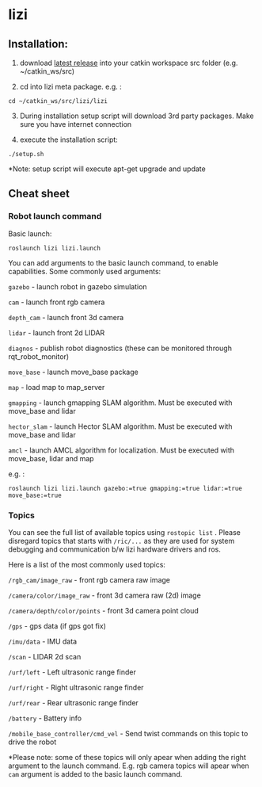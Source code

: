 # lizi

## Installation:

1. download [latest release](https://github.com/robotican/lizi/releases) into your catkin workspace src folder (e.g. ~/catkin_ws/src) 

2. cd into lizi meta package. e.g. : 
```
cd ~/catkin_ws/src/lizi/lizi
```

3. During installation setup script will download 3rd party packages. Make sure you have internet connection


3. execute the installation script:
```
./setup.sh
```
*Note: setup script will execute apt-get upgrade and update

## Cheat sheet

### Robot launch command

Basic launch:
```
roslaunch lizi lizi.launch
```

You can add arguments to the basic launch command, to enable capabilities. Some commonly used arguments:

```gazebo``` - launch robot in gazebo simulation

```cam``` - launch front rgb camera

```depth_cam``` - launch front 3d camera

```lidar``` - launch front 2d LIDAR

```diagnos``` - publish robot diagnostics (these can be monitored through rqt_robot_monitor)

```move_base``` - launch move_base package

```map``` - load map to map_server

```gmapping``` - launch gmapping SLAM algorithm. Must be executed with move_base and lidar

```hector_slam``` - launch Hector SLAM algorithm. Must be executed with move_base and lidar

```amcl``` - launch AMCL algorithm for localization. Must be executed with move_base, lidar and map


e.g. :
```
roslaunch lizi lizi.launch gazebo:=true gmapping:=true lidar:=true move_base:=true
```

### Topics

You can see the full list of available topics using ```rostopic list``` .
Please disregard topics that starts with ```/ric/...``` as they are used for system debugging and communication b/w lizi hardware drivers and ros.

Here is a list of the most commonly used topics:

```/rgb_cam/image_raw``` - front rgb camera raw image

```/camera/color/image_raw``` - front 3d camera raw (2d) image

```/camera/depth/color/points``` - front 3d camera point cloud

```/gps``` - gps data (if gps got fix)

```/imu/data``` - IMU data

```/scan``` - LIDAR 2d scan

```/urf/left``` - Left ultrasonic range finder

```/urf/right``` - Right ultrasonic range finder

```/urf/rear``` - Rear ultrasonic range finder

```/battery``` - Battery info

```/mobile_base_controller/cmd_vel``` - Send twist commands on this topic to drive the robot


*Please note: some of these topics will only apear when adding the right argument to the launch command. E.g. rgb camera topics will apear when ```cam``` argument is added to the basic launch command.
